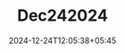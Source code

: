 ---
title: "Dec242024"
date: 2024-12-24T12:05:38+05:45
draft: true
description: ""
tags: []
categories: []
---